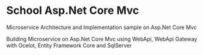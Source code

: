 # School Asp.Net Core Mvc
 <P>Microservice Architecture and Implementation sample on Asp.Net Core Mvc</P>
 <P>Building Microservice on Asp.Net Core Mvc using WebApi, WebApi Gateway with Ocelot, Entity Framework Core and SqlServer</P>   
